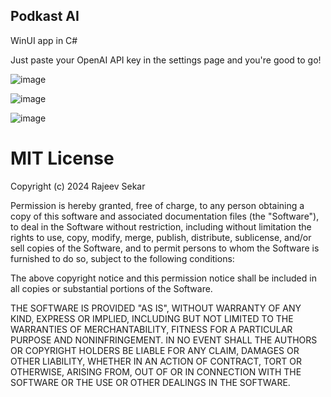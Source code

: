 ## Podkast AI

WinUI app in C#

Just paste your OpenAI API key in the settings page and you're good to go!

![image](https://github.com/ItsAkilesh/Podkast/assets/50264624/f7da1004-634d-403f-8a06-6b847e5ea689)

![image](https://github.com/ItsAkilesh/Podkast/assets/50264624/ff1ac6bb-3c54-4d22-b836-095f951ac5a6)

![image](https://github.com/ItsAkilesh/Podkast/assets/50264624/74ebf326-a835-4330-b320-ec8eef913068)



# MIT License

Copyright (c) 2024 Rajeev Sekar

Permission is hereby granted, free of charge, to any person obtaining a copy
of this software and associated documentation files (the "Software"), to deal
in the Software without restriction, including without limitation the rights
to use, copy, modify, merge, publish, distribute, sublicense, and/or sell
copies of the Software, and to permit persons to whom the Software is
furnished to do so, subject to the following conditions:

The above copyright notice and this permission notice shall be included in all
copies or substantial portions of the Software.

THE SOFTWARE IS PROVIDED "AS IS", WITHOUT WARRANTY OF ANY KIND, EXPRESS OR
IMPLIED, INCLUDING BUT NOT LIMITED TO THE WARRANTIES OF MERCHANTABILITY,
FITNESS FOR A PARTICULAR PURPOSE AND NONINFRINGEMENT. IN NO EVENT SHALL THE
AUTHORS OR COPYRIGHT HOLDERS BE LIABLE FOR ANY CLAIM, DAMAGES OR OTHER
LIABILITY, WHETHER IN AN ACTION OF CONTRACT, TORT OR OTHERWISE, ARISING FROM,
OUT OF OR IN CONNECTION WITH THE SOFTWARE OR THE USE OR OTHER DEALINGS IN THE
SOFTWARE.

